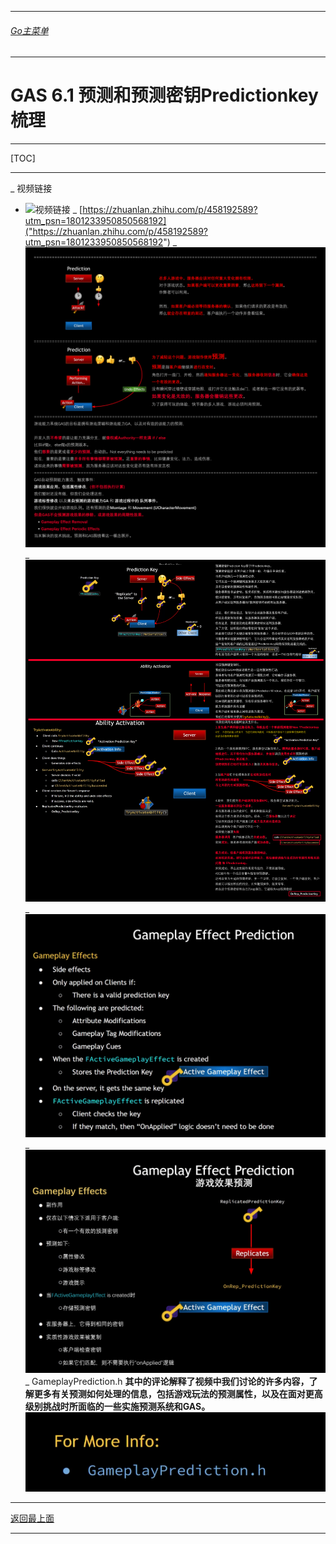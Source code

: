 ___________________________________________________________________________________________
###### [Go主菜单](../MainMenu.md)
___________________________________________________________________________________________

# GAS 6.1 预测和预测密钥Predictionkey梳理

___________________________________________________________________________________________

[TOC]

___________________________________________________________________________________________

_ 视频链接
  - ![视频链接](https://b23.tv/PiOquQy)
_  [https://zhuanlan.zhihu.com/p/458192589?utm_psn=1801233950850568192]("https://zhuanlan.zhihu.com/p/458192589?utm_psn=1801233950850568192")
_  ![图片](https://github.com/liyunlong618/LiYunLongKnowledgeLibrary/blob/main/UECPP/Models/GAS/GAS_2_Aura/DetailContent/Image/GAS_041/651185_354793.png?raw=true)
_  ![图片](https://github.com/liyunlong618/LiYunLongKnowledgeLibrary/blob/main/UECPP/Models/GAS/GAS_2_Aura/DetailContent/Image/GAS_041/681013_151974.png?raw=true)
_  ![图片](https://github.com/liyunlong618/LiYunLongKnowledgeLibrary/blob/main/UECPP/Models/GAS/GAS_2_Aura/DetailContent/Image/GAS_041/749898_562193.png?raw=true)
    _  ![图片](https://github.com/liyunlong618/LiYunLongKnowledgeLibrary/blob/main/UECPP/Models/GAS/GAS_2_Aura/DetailContent/Image/GAS_041/377747_343358.png?raw=true)
_ GameplayPrediction.h **其中的评论解释了视频中我们讨论的许多内容，了解更多有关预测如何处理的信息，包括游戏玩法的预测属性，以及在面对更高级别挑战时所面临的一些实施预测系统和GAS。** ![图片](https://github.com/liyunlong618/LiYunLongKnowledgeLibrary/blob/main/UECPP/Models/GAS/GAS_2_Aura/DetailContent/Image/GAS_041/293674_801409.png?raw=true)

___________________________________________________________________________________________

[返回最上面](#Go主菜单)
___________________________________________________________________________________________